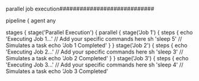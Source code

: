 parallel job execution############################

pipeline { agent any

stages {
    stage('Parallel Execution') {
        parallel {
            stage('Job 1') {
                steps {
                    echo 'Executing Job 1...'
                    // Add your specific commands here
                    sh 'sleep 5'  // Simulates a task
                    echo 'Job 1 Completed'
                }
            }
            stage('Job 2') {
                steps {
                    echo 'Executing Job 2...'
                    // Add your specific commands here
                    sh 'sleep 3'  // Simulates a task
                    echo 'Job 2 Completed'
                }
            }
            stage('Job 3') {
                steps {
                    echo 'Executing Job 3...'
                    // Add your specific commands here
                    sh 'sleep 4'  // Simulates a task
                    echo 'Job 3 Completed'
